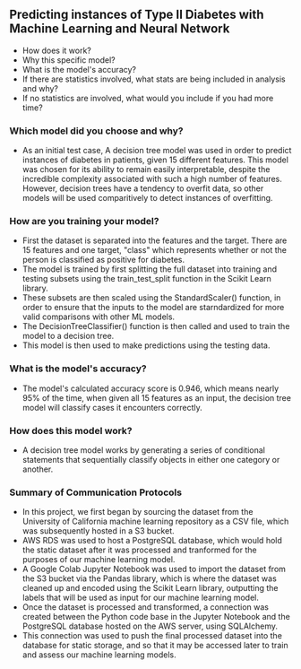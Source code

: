 ## Predicting instances of Type II Diabetes with Machine Learning and Neural Network

- How does it work?
- Why this specific model?
- What is the model's accuracy?
- If there are statistics involved, what stats are being included in analysis and why?
- If no statistics are involved, what would you include if you had more time?




### Which model did you choose and why?
- As an initial test case, A decision tree model was used in order to predict instances of diabetes in patients, given 15 different features. This model was chosen for its ability to remain easily interpretable, despite the incredible complexity associated with such a high number of features. However, decision trees have a tendency to overfit data, so other models will be used comparitively to detect instances of overfitting. 

### How are you training your model?
- First the dataset is separated into the features and the target. There are 15 features and one target, "class" which represents whether or not the person is classified as positive for diabetes. 
- The model is trained by first splitting the full dataset into training and testing subsets using the train_test_split function in the Scikit Learn library.
- These subsets are then scaled using the StandardScaler() function, in order to ensure that the inputs to the model are starndardized for more valid comparisons with other ML models. 
- The DecisionTreeClassifier() function is then called and used to train the model to a decision tree. 
- This model is then used to make predictions using the testing data. 

### What is the model's accuracy?
- The model's calculated accuracy score is 0.946, which means nearly 95% of the time, when given all 15 features as an input, the decision tree model will classify cases it encounters correctly. 

### How does this model work?
- A decision tree model works by generating a series of conditional statements that sequentially classify objects in either one category or another. 

### Summary of Communication Protocols 
- In this project, we first began by sourcing the dataset from the University of California machine learning repository as a CSV file, which was subsequently hosted in a S3 bucket. 
- AWS RDS was used to host a PostgreSQL database, which would hold the static dataset after it was processed and tranformed for the purposes of our machine learning model. 
- A Google Colab Jupyter Notebook was used to import the dataset from the S3 bucket via the Pandas library, which is where the dataset was cleaned up and encoded using the Scikit Learn library, outputting the labels that will be used as input for our machine learning model. 
- Once the dataset is processed and transformed, a connection was created between the Python code base in the Jupyter Notebook and the PostgreSQL database hosted on the AWS server, using SQLAlchemy.
- This connection was used to push the final processed dataset into the database for static storage, and so that it may be accessed later to train and assess our machine learning models. 
